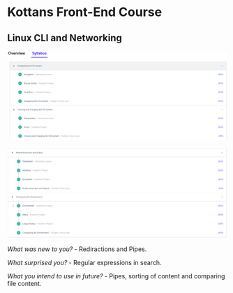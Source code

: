 ﻿<!DOCTYPE html>

<head>
    <meta charset="utf-8" />
    <h1>Kottans Front-End Course</h1>
    <meta name="description" content="Stage 0. Self-Study" />
    <link rel="stylesheet" href="https://maxcdn.bootstrapcdn.com/bootstrap/3.3.7/css/bootstrap.min.css" integrity="sha384-BVYiiSIFeK1dGmJRAkycuHAHRg32OmUcww7on3RYdg4Va+PmSTsz/K68vbdEjh4u" crossorigin="anonymous">
    <link href="https://fonts.googleapis.com/icon?family=Material+Icons" rel="stylesheet">
</head>

<body>
    <div>
        <h2>Linux CLI and Networking</h2>
    </div>
    <p><img src="1.png" alt="Cli-1-done"></p>
    <p><img src="2.png" alt="Cli-2-done"></p>
    <div>
    <p><i>What was new to you?</i><span> - Rediractions and Pipes.</span></p>
    <p><i>What surprised you?</i><span> - Regular expressions in search.</span></p>
    <p><i>What you intend to use in future?</i><span> - Pipes, sorting of content and comparing file content.</span></p>
    </div>
</body>
</html>
